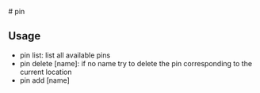 # pin

## Usage

- pin list: list all available pins
- pin delete [name]: if no name try to delete the pin corresponding to the current location
- pin add [name]

